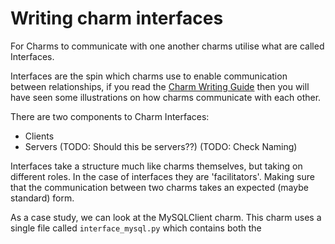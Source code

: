 # Writing charm interfaces

For Charms to communicate with one another charms utilise what are called Interfaces.

Interfaces are the spin which charms use to enable communication between relationships, if you read the [Charm Writing Guide](./charmsindetail.md#what%20are%20interfaces) then you will have seen some illustrations on how charms communicate with each other.

There are two components to Charm Interfaces:

- Clients
- Servers (TODO: Should this be servers??) (TODO: Check Naming)

Interfaces take a structure much like charms themselves, but taking on different roles. In the case of interfaces they are 'facilitators'. Making sure that the communication between two charms takes an expected (maybe standard) form.

As a case study, we can look at the MySQLClient charm. This charm uses a single file called `interface_mysql.py` which contains both the 
 

 